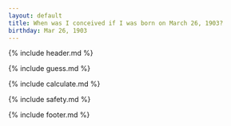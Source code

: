 ```yaml
---
layout: default
title: When was I conceived if I was born on March 26, 1903?
birthday: Mar 26, 1903
---
```


{% include header.md %}

{% include guess.md %}

{% include calculate.md %}

{% include safety.md %}

{% include footer.md %}



